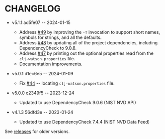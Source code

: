 # CHANGELOG

* v5.1.1 ad5fe07 -- 2024-01-15
  * Address [#49](https://github.com/clj-holmes/clj-watson/issues/49) by improving the `-T` invocation to support short names, symbols for strings, and all the defaults.
  * Address [#48](https://github.com/clj-holmes/clj-watson/issues/48) by updating all of the project dependencies, including DependencyCheck to 9.0.8.
  * Address [#47](https://github.com/clj-holmes/clj-watson/issues/47) by printing out the optional properties read from the `clj-watson.properties` file.
  * Documentation improvements.

* v5.0.1 d1ec6e5 -- 2024-01-09
  * Fix [#44](https://github.com/clj-holmes/clj-watson/issues/44) -- locating `clj-watson.properties` file.

* v5.0.0 c2349f5 -- 2023-12-24
  * Updated to use DependencyCheck 9.0.6 (NIST NVD API)

* v4.1.3 56dfd3e -- 2023-01-24
  * Updated to use DependencyCheck 7.4.4 (NIST NVD Data Feed)

See [releases](https://github.com/clj-holmes/clj-watson/releases) for older versions.
